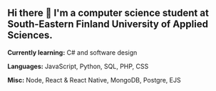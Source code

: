 ## Hi there 👋 I'm a computer science student at South-Eastern Finland University of Applied Sciences.



<b>Currently learning:</b> C# and software design

<b>Languages:</b> JavaScript, Python, SQL, PHP, CSS

<b>Misc:</b> Node, React & React Native, MongoDB, Postgre, EJS
